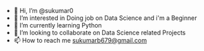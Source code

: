 - 👋 Hi, I’m @sukumar0
- 👀 I’m interested in Doing job on Data Science and i'm a Beginner
- 🌱 I’m currently learning Python
- 💞️ I’m looking to collaborate on Data Science related Projects 
- 📫 How to reach me sukumarb679@gmail.com

<!---
sukumar0/sukumar0 is a ✨ special ✨ repository because its `README.md` (this file) appears on your GitHub profile.
You can click the Preview link to take a look at your changes.
--->
